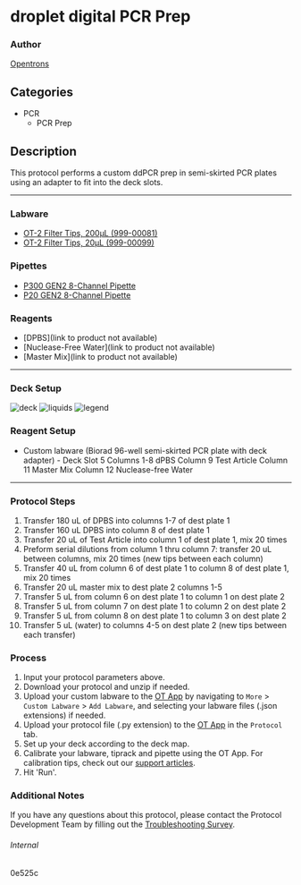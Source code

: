 # droplet digital PCR Prep

### Author
[Opentrons](https://opentrons.com/)



## Categories
* PCR
	* PCR Prep

## Description
This protocol performs a custom ddPCR prep in semi-skirted PCR plates using an adapter to fit into the deck slots.

---
### Labware
* [OT-2 Filter Tips, 200µL (999-00081)](https://shop.opentrons.com/opentrons-200ul-filter-tips/)
* [OT-2 Filter Tips, 20µL (999-00099)](https://shop.opentrons.com/opentrons-20ul-filter-tips/)

### Pipettes
* [P300 GEN2 8-Channel Pipette](https://shop.opentrons.com/8-channel-electronic-pipette/)
* [P20 GEN2 8-Channel Pipette](https://shop.opentrons.com/8-channel-electronic-pipette/)

### Reagents
* [DPBS](link to product not available)
* [Nuclease-Free Water](link to product not available)
* [Master Mix](link to product not available)

---

### Deck Setup
![deck](https://opentrons-protocol-library-website.s3.amazonaws.com/custom-README-images/0e525c/deck.png)
![liquids](https://opentrons-protocol-library-website.s3.amazonaws.com/custom-README-images/0e525c/liquids+map.png)
![legend](https://opentrons-protocol-library-website.s3.amazonaws.com/custom-README-images/0e525c/liquids+legend.png)

### Reagent Setup
* Custom labware (Biorad 96-well semi-skirted PCR plate with deck adapter) - Deck Slot 5
Columns 1-8 dPBS
Column 9 Test Article
Column 11 Master Mix
Column 12 Nuclease-free Water


---

### Protocol Steps
1. Transfer 180 uL of DPBS into columns 1-7 of dest plate 1
2. Transfer 160 uL DPBS into column 8 of dest plate 1
3. Transfer 20 uL of Test Article into column 1 of dest plate 1, mix 20 times
4. Preform serial dilutions from column 1 thru column 7: transfer 20 uL between columns, mix 20 times (new tips between each column)
5. Transfer 40 uL from column 6 of dest plate 1 to column 8 of dest plate 1, mix 20 times
6. Transfer 20 uL master mix to dest plate 2 columns 1-5
7. Transfer 5 uL from column 6 on dest plate 1 to column 1 on dest plate 2
8. Transfer 5 uL from column 7 on dest plate 1 to column 2 on dest plate 2
9. Transfer 5 uL from column 8 on dest plate 1 to column 3 on dest plate 2
10. Transfer 5 uL (water) to columns 4-5 on dest plate 2 (new tips between each transfer)

### Process
1. Input your protocol parameters above.
2. Download your protocol and unzip if needed.
3. Upload your custom labware to the [OT App](https://opentrons.com/ot-app) by navigating to `More` > `Custom Labware` > `Add Labware`, and selecting your labware files (.json extensions) if needed.
4. Upload your protocol file (.py extension) to the [OT App](https://opentrons.com/ot-app) in the `Protocol` tab.
5. Set up your deck according to the deck map.
6. Calibrate your labware, tiprack and pipette using the OT App. For calibration tips, check out our [support articles](https://support.opentrons.com/en/collections/1559720-guide-for-getting-started-with-the-ot-2).
7. Hit 'Run'.

### Additional Notes
If you have any questions about this protocol, please contact the Protocol Development Team by filling out the [Troubleshooting Survey](https://protocol-troubleshooting.paperform.co/).

###### Internal
0e525c
